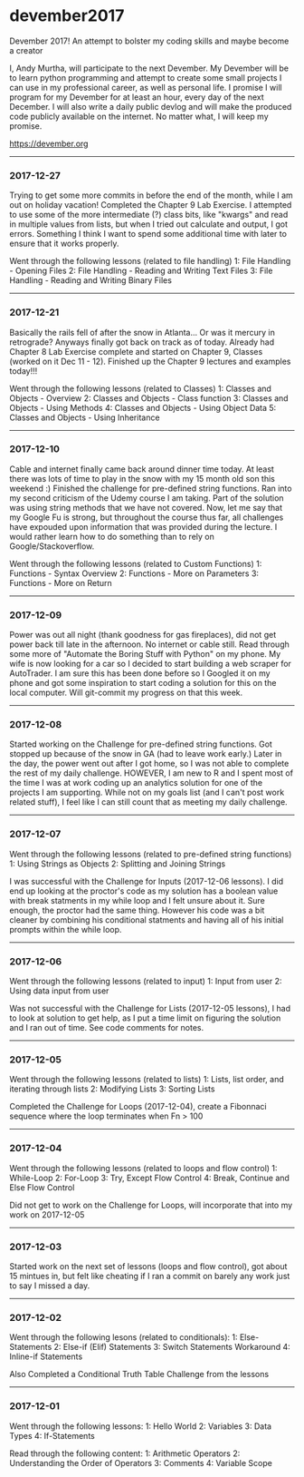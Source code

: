 # devember2017
Devember 2017! An attempt to bolster my coding skills and maybe become a creator

I, Andy Murtha, will participate to the next Devember. My Devember will be to learn python programming and attempt to create some small projects I can use in my professional career, as well as personal life. I promise I will program for my Devember for at least an hour, every day of the next December. I will also write a daily public devlog and will make the produced code publicly available on the internet. No matter what, I will keep my promise.

https://devember.org
<hr>

### 2017-12-27
Trying to get some more commits in before the end of the month, while I am out on holiday vacation! Completed the Chapter 9 Lab Exercise. I attempted to use some of the more intermediate (?) class bits, like "kwargs" and read in multiple values from lists, but when I tried out calculate and output, I got errors. Something I think I want to spend some additional time with later to ensure that it works properly.

Went through the following lessons (related to file handling)
1:  File Handling - Opening Files
2:  File Handling - Reading and Writing Text Files
3:  File Handling - Reading and Writing Binary Files
<hr>

### 2017-12-21
Basically the rails fell of after the snow in Atlanta... Or was it mercury in retrograde?  Anyways finally got back on track as of today. Already had Chapter 8 Lab Exercise complete and started on Chapter 9, Classes (worked on it Dec 11 - 12). Finished up the Chapter 9 lectures and examples today!!!

Went through the following lessons (related to Classes)
1:  Classes and Objects - Overview
2:  Classes and Objects - Class function
3:  Classes and Objects - Using Methods
4:  Classes and Objects - Using Object Data
5:  Classes and Objects - Using Inheritance
<hr>

### 2017-12-10
Cable and internet finally came back around dinner time today. At least there was lots of time to play in the snow with my 15 month old son this weekend :) Finished the challenge for pre-defined string functions. Ran into my second criticism of the Udemy course I am taking. Part of the solution was using string methods that we have not covered. Now, let me say that my Google Fu is strong, but throughout the course thus far, all challenges have expouded upon information that was provided during the lecture. I would rather learn how to do something than to rely on Google/Stackoverflow. 

Went through the following lessons (related to Custom Functions)
1:  Functions - Syntax Overview
2:  Functions - More on Parameters
3:  Functions - More on Return
<hr>

### 2017-12-09
Power was out all night (thank goodness for gas fireplaces), did not get power back till late in the afternoon. No internet or cable still. Read through some more of "Automate the Boring Stuff with Python" on my phone. My wife is now looking for a car so I decided to start building a web scraper for AutoTrader. I am sure this has been done before so I Googled it on my phone and got some inspiration to start coding a solution for this on the local computer. Will git-commit my progress on that this week.
<hr>

### 2017-12-08
Started working on the Challenge for pre-defined string functions. Got stopped up because of the snow in GA (had to leave work early.) Later in the day, the power went out after I got home, so I was not able to complete the rest of my daily challenge. HOWEVER, I am new to R and I spent most of the time I was at work coding up an analytics solution for one of the projects I am supporting. While not on my goals list (and I can't post work related stuff), I feel like I can still count that as meeting my daily challenge.
<hr>

### 2017-12-07
Went through the following lessons (related to pre-defined string functions)
1:  Using Strings as Objects
2:  Splitting and Joining Strings

I was successful with the Challenge for Inputs (2017-12-06 lessons). I did end up looking at the proctor's code as my solution has a boolean value with break statments in my while loop and I felt unsure about it. Sure enough, the proctor had the same thing. However his code was a bit cleaner by combining his conditional statments and having all of his initial prompts within the while loop.
<hr>

### 2017-12-06
Went through the following lessons (related to input)
1: Input from user
2: Using data input from user

Was not successful with the Challenge for Lists (2017-12-05 lessons), I had to look at solution to get help, as I put a time limit on figuring the solution and I ran out of time. See code comments for notes.
<hr>

### 2017-12-05
Went through the following lessons (related to lists)
1:  Lists, list order, and iterating through lists
2:  Modifying Lists
3:  Sorting Lists

Completed the Challenge for Loops (2017-12-04), create a Fibonnaci sequence where the loop terminates when Fn > 100
<hr>

### 2017-12-04
Went through the following lessons (related to loops and flow control)
1:  While-Loop
2:  For-Loop
3:  Try, Except Flow Control
4:  Break, Continue and Else Flow Control

Did not get to work on the Challenge for Loops, will incorporate that into my work on 2017-12-05
<hr>

### 2017-12-03
Started work on the next set of lessons (loops and flow control), got about 15 mintues in, but felt like cheating if I ran a commit on barely any work just to say I missed a day.
<hr>

### 2017-12-02
Went through the following lesons (related to conditionals):
1:  Else-Statements
2:  Else-if (Elif) Statements
3:  Switch Statements Workaround
4:  Inline-if Statements

Also Completed a Conditional Truth Table Challenge from the lessons
<hr>

### 2017-12-01
Went through the following lessons:
1:  Hello World
2:  Variables
3:  Data Types
4:  If-Statements

Read through the following content:
1:  Arithmetic Operators
2:  Understanding the Order of Operators
3:  Comments
4:  Variable Scope
